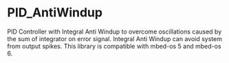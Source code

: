 # PID_AntiWindup
PID Controller with Integral Anti Windup to overcome oscillations caused by the sum of integrator on error signal. Integral Anti Windup can avoid system from output spikes. This library is compatible with mbed-os 5 and mbed-os 6.
